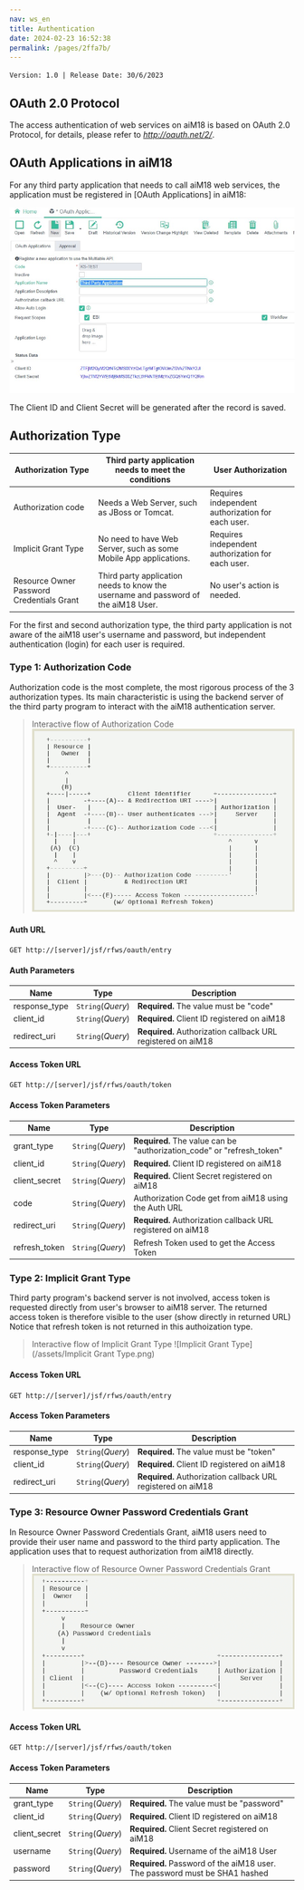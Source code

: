 ```yaml
---
nav: ws_en
title: Authentication
date: 2024-02-23 16:52:38
permalink: /pages/2ffa7b/
---
```


`Version: 1.0 | Release Date: 30/6/2023`


## OAuth 2.0 Protocol

The access authentication of web services on aiM18 is based on OAuth 2.0 Protocol, for details, please refer to *http://oauth.net/2/*.



## OAuth Applications in aiM18

For any third party application that needs to call aiM18 web services, the application must be registered in [OAuth Applications] in aiM18:

![register](/assets/oauthregister.jpg)

The Client ID and Client Secret will be generated after the record is saved.



## Authorization Type

| **Authorization Type**                   | Third party application needs to meet the conditions | User Authorization                       |
| ---------------------------------------- | ---------------------------------------- | ---------------------------------------- |
| Authorization code                       | Needs a Web Server, such as JBoss or Tomcat. | Requires independent authorization for each user. |
| Implicit Grant Type                      | No need to have Web Server, such as some Mobile App applications. | Requires independent authorization for each user. |
| Resource Owner Password Credentials Grant | Third party application needs to know the username and password of the aiM18 User. | No user's action is needed.              |

For the first and second authorization type, the third party application is not aware of the aiM18 user's username and password, but independent authentication (login) for each user is required.



### Type 1: Authorization Code

Authorization code is the most complete, the most rigorous process of the 3 authorization types. Its main characteristic is using the backend server of the third party program to interact with the aiM18 authentication server.

> Interactive flow of Authorization Code
> ![](/assets/authorizationCode.png)



#### Auth URL

`GET http://[server]/jsf/rfws/oauth/entry`



#### Auth Parameters

| Name          | Type              | Description                              |
| ------------- | ----------------- | ---------------------------------------- |
| response_type | `String`(*Query*) | **Required.** The value must be "code"   |
| client_id     | `String`(*Query*) | **Required.** Client ID registered on aiM18 |
| redirect_uri  | `String`(*Query*) | **Required.** Authorization callback URL registered on aiM18 |



#### Access Token URL

`GET http://[server]/jsf/rfws/oauth/token`



#### Access Token Parameters

| Name          | Type              | Description                              |
| ------------- | ----------------- | ---------------------------------------- |
| grant_type    | `String`(*Query*) | **Required.** The value can be "authorization_code" or "refresh_token" |
| client_id     | `String`(*Query*) | **Required.** Client ID registered on aiM18 |
| client_secret | `String`(*Query*) | **Required.** Client Secret registered on aiM18 |
| code          | `String`(*Query*) | Authorization Code get from aiM18 using the Auth URL |
| redirect_uri  | `String`(*Query*) | **Required.** Authorization callback URL registered on aiM18 |
| refresh_token | `String`(*Query*) | Refresh Token used to get the Access Token |



### Type 2: Implicit Grant Type

Third party program's backend server is not involved, access token is requested directly from user's browser to aiM18 server. The returned access token is therefore visible to the user (show directly in returned URL)
Notice that refresh token is not returned in this authoization type.

> Interactive flow of Implicit Grant Type
> ![Implicit Grant Type](/assets/Implicit Grant Type.png)



#### Access Token URL

`GET http://[server]/jsf/rfws/oauth/entry`



#### Access Token Parameters

| Name          | Type              | Description                              |
| ------------- | ----------------- | ---------------------------------------- |
| response_type | `String`(*Query*) | **Required.**  The value must be "token" |
| client_id     | `String`(*Query*) | **Required.** Client ID registered on aiM18 |
| redirect_uri  | `String`(*Query*) | **Required.** Authorization callback URL registered on aiM18 |





### Type 3: Resource Owner Password Credentials Grant

In Resource Owner Password Credentials Grant, aiM18 users need to provide their user name and password to the third party application. The application uses that to request authorization from aiM18 directly.

> Interactive flow of Resource Owner Password Credentials Grant
> ![Implicit Grant Type](/assets/password.png)



#### Access Token URL

`GET http://[server]/jsf/rfws/oauth/token`



#### Access Token Parameters

| Name          | Type              | Description                              |
| ------------- | ----------------- | ---------------------------------------- |
| grant_type    | `String`(*Query*) | **Required.** The value must be "password" |
| client_id     | `String`(*Query*) | **Required.** Client ID registered on aiM18 |
| client_secret | `String`(*Query*) | **Required.** Client Secret registered on aiM18 |
| username      | `String`(*Query*) | **Required.** Username of the aiM18 User   |
| password      | `String`(*Query*) | **Required.** Password of the aiM18 user. The password must be SHA1 hashed |

